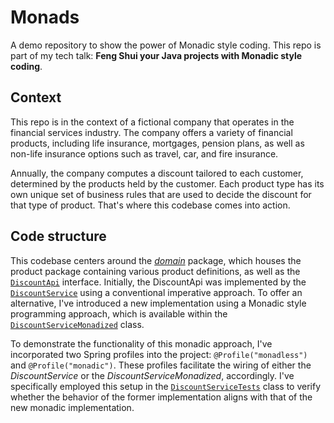 # Monads
A demo repository to show the power of Monadic style coding. This repo is part of my tech talk: **Feng Shui your Java projects with Monadic style coding**.

## Context
This repo is in the context of a fictional company that operates in the financial services industry. The company offers a variety of financial products, including life insurance, mortgages, pension plans, as well as non-life insurance options such as travel, car, and fire insurance.

Annually, the company computes a discount tailored to each customer, determined by the products held by the customer. Each product type has its own unique set of business rules that are used to decide the discount for that type of product. That's where this codebase comes into action.

## Code structure

This codebase centers around the [_domain_](https://github.com/LvdKooi/monads/tree/main/src/main/java/nl/kooi/monads/domain) package, which houses the product package containing various product definitions, as well as the [```DiscountApi```](https://github.com/LvdKooi/monads/blob/main/src/main/java/nl/kooi/monads/domain/DiscountApi.java) interface. Initially, the DiscountApi was implemented by the [```DiscountService```](https://github.com/LvdKooi/monads/blob/main/src/main/java/nl/kooi/monads/domain/DiscountService.java) using a conventional imperative approach. To offer an alternative, I've introduced a new implementation using a Monadic style programming approach, which is available within the [```DiscountServiceMonadized```](https://github.com/LvdKooi/monads/blob/main/src/main/java/nl/kooi/monads/domain/DiscountServiceMonadized.java) class.

To demonstrate the functionality of this monadic approach, I've incorporated two Spring profiles into the project: ```@Profile("monadless")``` and ```@Profile("monadic")```. These profiles facilitate the wiring of either the _DiscountService_ or the _DiscountServiceMonadized_, accordingly. I've specifically employed this setup in the [```DiscountServiceTests```](https://github.com/LvdKooi/monads/blob/main/src/test/java/nl/kooi/monads/domain/DiscountServiceTests.java) class to verify whether the behavior of the former implementation aligns with that of the new monadic implementation.
